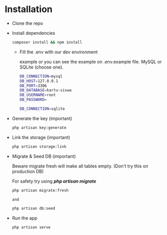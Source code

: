 # Installation

- Clone the repo
- Install dependencies 

    ```bash
    composer install && npm install
    ```

  - Fill the .env with our dev environment 

    example or you can see the example on .env.example file.
    MySQL or SQLite (choose one).
      ```bash
      DB_CONNECTION=mysql
      DB_HOST=127.0.0.1
      DB_PORT=3306
      DB_DATABASE=kartu-siswa
      DB_USERNAME=root
      DB_PASSWORD=
      ```
    
    ```bash
    DB_CONNECTION=sqlite
    ```
  


- Generate the key (important)

    ```bash
    php artisan key:generate
    ```

- Link the storage (important)

    ```bash
    php artisan storage:link
    ```

- Migrate & Seed DB (important)

  Beware migrate fresh will make all tables empty. (Don’t try this on production DB)

  For safety try using ***php artisan migrate***

    ```bash
    php artisan migrate:fresh
    
    and 
    
    php artisan db:seed
    ```

- Run the app

    ```bash
    php artisan serve
    ```
    
